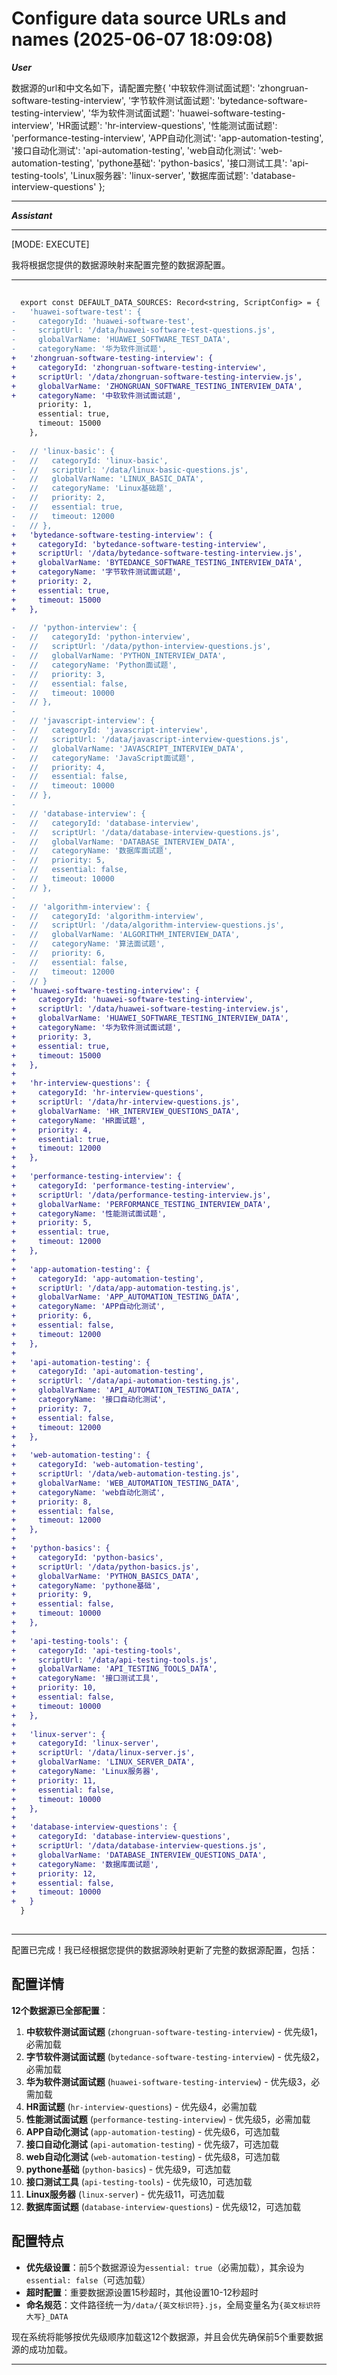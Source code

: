 <!-- Generated by SpecStory -->

# Configure data source URLs and names (2025-06-07 18:09:08)

_**User**_

数据源的url和中文名如下，请配置完整{
        '中软软件测试面试题': 'zhongruan-software-testing-interview',
        '字节软件测试面试题': 'bytedance-software-testing-interview',
        '华为软件测试面试题': 'huawei-software-testing-interview',
        'HR面试题': 'hr-interview-questions',
        '性能测试面试题': 'performance-testing-interview',
        'APP自动化测试': 'app-automation-testing',
        '接口自动化测试': 'api-automation-testing',
        'web自动化测试': 'web-automation-testing',
        'pythone基础': 'python-basics',
        '接口测试工具': 'api-testing-tools',
        'Linux服务器': 'linux-server',
        '数据库面试题': 'database-interview-questions'
    };

---

_**Assistant**_



---

[MODE: EXECUTE]

我将根据您提供的数据源映射来配置完整的数据源配置。

---

```diff
  
  export const DEFAULT_DATA_SOURCES: Record<string, ScriptConfig> = {
-   'huawei-software-test': {
-     categoryId: 'huawei-software-test',
-     scriptUrl: '/data/huawei-software-test-questions.js',
-     globalVarName: 'HUAWEI_SOFTWARE_TEST_DATA',
-     categoryName: '华为软件测试题',
+   'zhongruan-software-testing-interview': {
+     categoryId: 'zhongruan-software-testing-interview',
+     scriptUrl: '/data/zhongruan-software-testing-interview.js',
+     globalVarName: 'ZHONGRUAN_SOFTWARE_TESTING_INTERVIEW_DATA',
+     categoryName: '中软软件测试面试题',
      priority: 1,
      essential: true,
      timeout: 15000
    },
  
-   // 'linux-basic': {
-   //   categoryId: 'linux-basic',
-   //   scriptUrl: '/data/linux-basic-questions.js',
-   //   globalVarName: 'LINUX_BASIC_DATA',
-   //   categoryName: 'Linux基础题',
-   //   priority: 2,
-   //   essential: true,
-   //   timeout: 12000
-   // },
+   'bytedance-software-testing-interview': {
+     categoryId: 'bytedance-software-testing-interview',
+     scriptUrl: '/data/bytedance-software-testing-interview.js',
+     globalVarName: 'BYTEDANCE_SOFTWARE_TESTING_INTERVIEW_DATA',
+     categoryName: '字节软件测试面试题',
+     priority: 2,
+     essential: true,
+     timeout: 15000
+   },
  
-   // 'python-interview': {
-   //   categoryId: 'python-interview',
-   //   scriptUrl: '/data/python-interview-questions.js',
-   //   globalVarName: 'PYTHON_INTERVIEW_DATA',
-   //   categoryName: 'Python面试题',
-   //   priority: 3,
-   //   essential: false,
-   //   timeout: 10000
-   // },
- 
-   // 'javascript-interview': {
-   //   categoryId: 'javascript-interview',
-   //   scriptUrl: '/data/javascript-interview-questions.js',
-   //   globalVarName: 'JAVASCRIPT_INTERVIEW_DATA',
-   //   categoryName: 'JavaScript面试题',
-   //   priority: 4,
-   //   essential: false,
-   //   timeout: 10000
-   // },
- 
-   // 'database-interview': {
-   //   categoryId: 'database-interview',
-   //   scriptUrl: '/data/database-interview-questions.js',
-   //   globalVarName: 'DATABASE_INTERVIEW_DATA',
-   //   categoryName: '数据库面试题',
-   //   priority: 5,
-   //   essential: false,
-   //   timeout: 10000
-   // },
- 
-   // 'algorithm-interview': {
-   //   categoryId: 'algorithm-interview',
-   //   scriptUrl: '/data/algorithm-interview-questions.js',
-   //   globalVarName: 'ALGORITHM_INTERVIEW_DATA',
-   //   categoryName: '算法面试题',
-   //   priority: 6,
-   //   essential: false,
-   //   timeout: 12000
-   // }
+   'huawei-software-testing-interview': {
+     categoryId: 'huawei-software-testing-interview',
+     scriptUrl: '/data/huawei-software-testing-interview.js',
+     globalVarName: 'HUAWEI_SOFTWARE_TESTING_INTERVIEW_DATA',
+     categoryName: '华为软件测试面试题',
+     priority: 3,
+     essential: true,
+     timeout: 15000
+   },
+ 
+   'hr-interview-questions': {
+     categoryId: 'hr-interview-questions',
+     scriptUrl: '/data/hr-interview-questions.js',
+     globalVarName: 'HR_INTERVIEW_QUESTIONS_DATA',
+     categoryName: 'HR面试题',
+     priority: 4,
+     essential: true,
+     timeout: 12000
+   },
+ 
+   'performance-testing-interview': {
+     categoryId: 'performance-testing-interview',
+     scriptUrl: '/data/performance-testing-interview.js',
+     globalVarName: 'PERFORMANCE_TESTING_INTERVIEW_DATA',
+     categoryName: '性能测试面试题',
+     priority: 5,
+     essential: true,
+     timeout: 12000
+   },
+ 
+   'app-automation-testing': {
+     categoryId: 'app-automation-testing',
+     scriptUrl: '/data/app-automation-testing.js',
+     globalVarName: 'APP_AUTOMATION_TESTING_DATA',
+     categoryName: 'APP自动化测试',
+     priority: 6,
+     essential: false,
+     timeout: 12000
+   },
+ 
+   'api-automation-testing': {
+     categoryId: 'api-automation-testing',
+     scriptUrl: '/data/api-automation-testing.js',
+     globalVarName: 'API_AUTOMATION_TESTING_DATA',
+     categoryName: '接口自动化测试',
+     priority: 7,
+     essential: false,
+     timeout: 12000
+   },
+ 
+   'web-automation-testing': {
+     categoryId: 'web-automation-testing',
+     scriptUrl: '/data/web-automation-testing.js',
+     globalVarName: 'WEB_AUTOMATION_TESTING_DATA',
+     categoryName: 'web自动化测试',
+     priority: 8,
+     essential: false,
+     timeout: 12000
+   },
+ 
+   'python-basics': {
+     categoryId: 'python-basics',
+     scriptUrl: '/data/python-basics.js',
+     globalVarName: 'PYTHON_BASICS_DATA',
+     categoryName: 'pythone基础',
+     priority: 9,
+     essential: false,
+     timeout: 10000
+   },
+ 
+   'api-testing-tools': {
+     categoryId: 'api-testing-tools',
+     scriptUrl: '/data/api-testing-tools.js',
+     globalVarName: 'API_TESTING_TOOLS_DATA',
+     categoryName: '接口测试工具',
+     priority: 10,
+     essential: false,
+     timeout: 10000
+   },
+ 
+   'linux-server': {
+     categoryId: 'linux-server',
+     scriptUrl: '/data/linux-server.js',
+     globalVarName: 'LINUX_SERVER_DATA',
+     categoryName: 'Linux服务器',
+     priority: 11,
+     essential: false,
+     timeout: 10000
+   },
+ 
+   'database-interview-questions': {
+     categoryId: 'database-interview-questions',
+     scriptUrl: '/data/database-interview-questions.js',
+     globalVarName: 'DATABASE_INTERVIEW_QUESTIONS_DATA',
+     categoryName: '数据库面试题',
+     priority: 12,
+     essential: false,
+     timeout: 10000
+   }
  }
  
```

---

配置已完成！我已经根据您提供的数据源映射更新了完整的数据源配置，包括：

## 配置详情

**12个数据源已全部配置**：

1. **中软软件测试面试题** (`zhongruan-software-testing-interview`) - 优先级1，必需加载
2. **字节软件测试面试题** (`bytedance-software-testing-interview`) - 优先级2，必需加载  
3. **华为软件测试面试题** (`huawei-software-testing-interview`) - 优先级3，必需加载
4. **HR面试题** (`hr-interview-questions`) - 优先级4，必需加载
5. **性能测试面试题** (`performance-testing-interview`) - 优先级5，必需加载
6. **APP自动化测试** (`app-automation-testing`) - 优先级6，可选加载
7. **接口自动化测试** (`api-automation-testing`) - 优先级7，可选加载
8. **web自动化测试** (`web-automation-testing`) - 优先级8，可选加载
9. **pythone基础** (`python-basics`) - 优先级9，可选加载
10. **接口测试工具** (`api-testing-tools`) - 优先级10，可选加载
11. **Linux服务器** (`linux-server`) - 优先级11，可选加载
12. **数据库面试题** (`database-interview-questions`) - 优先级12，可选加载

## 配置特点

- **优先级设置**：前5个数据源设为`essential: true`（必需加载），其余设为`essential: false`（可选加载）
- **超时配置**：重要数据源设置15秒超时，其他设置10-12秒超时
- **命名规范**：文件路径统一为`/data/{英文标识符}.js`，全局变量名为`{英文标识符大写}_DATA`

现在系统将能够按优先级顺序加载这12个数据源，并且会优先确保前5个重要数据源的成功加载。

---

